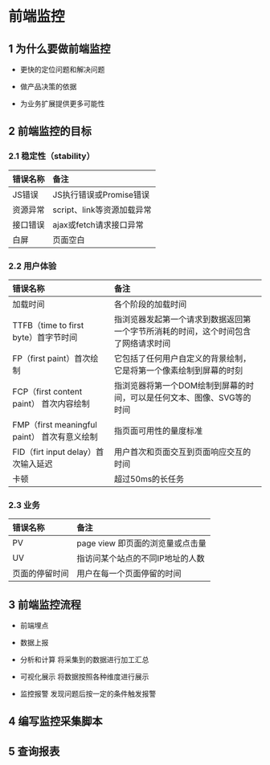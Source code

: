 # 前端监控

## 1 为什么要做前端监控

- 更快的定位问题和解决问题

- 做产品决策的依据

- 为业务扩展提供更多可能性

## 2 前端监控的目标

### 2.1 稳定性（stability）

错误名称 | 备注
:-|:-
JS错误 | JS执行错误或Promise错误
资源异常 | script、link等资源加载异常
接口错误 | ajax或fetch请求接口异常
白屏 | 页面空白

### 2.2 用户体验

错误名称 | 备注
:-|:-
加载时间 | 各个阶段的加载时间
TTFB（time to first byte）首字节时间 | 指浏览器发起第一个请求到数据返回第一个字节所消耗的时间，这个时间包含了网络请求时间
FP（first paint）首次绘制 | 它包括了任何用户自定义的背景绘制，它是将第一个像素绘制到屏幕的时刻
FCP（first content paint） 首次内容绘制 | 指浏览器将第一个DOM绘制到屏幕的时间，可以是任何文本、图像、SVG等的时间
FMP（first meaningful paint） 首次有意义绘制 | 指页面可用性的量度标准
FID（firt input delay）首次输入延迟 | 用户首次和页面交互到页面响应交互的时间
卡顿 | 超过50ms的长任务

### 2.3 业务

错误名称 | 备注
:-|:-
PV | page view 即页面的浏览量或点击量
UV | 指访问某个站点的不同IP地址的人数
页面的停留时间 | 用户在每一个页面停留的时间

## 3 前端监控流程

- 前端埋点

- 数据上报

- 分析和计算 将采集到的数据进行加工汇总

- 可视化展示 将数据按照各种维度进行展示

- 监控报警 发现问题后按一定的条件触发报警

## 4 编写监控采集脚本

## 5 查询报表
